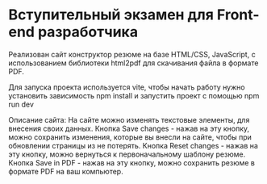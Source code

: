 # Вступительный экзамен для Front-end разработчика

Реализован сайт конструктор резюме на базе HTML/CSS, JavaScript, с использованием библиотеки html2pdf для скачивания файла в формате PDF.

Для запуска проекта используется vite, чтобы начать работу нужно установить зависимость npm install и запустить проект с помощью npm run dev

Описание сайта:
На сайте можно изменять текстовые элементы, для внесения своих данных.
Кнопка Save changes - нажав на эту кнопку, можно сохранить изменения, которые вы внесли на сайте, чтобы при обновлении страницы из не потерять.
Кнопка Reset changes - нажав на эту кнопку, можно вернуться к первоначальному шаблону резюме.
Кнопка Save in PDF - нажав на эту кнопку, можно сохранить резюме в формате PDF на ваш компьютер.
